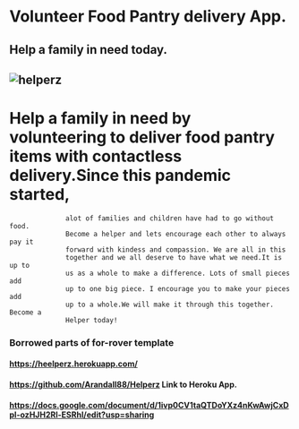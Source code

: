 # Volunteer Food Pantry delivery App.
## Help a family in need today.
  
  ## ![helperz](https://user-images.githubusercontent.com/59499644/82220130-dbbfce00-98e3-11ea-9a60-c1b2b06d5f90.jpg)
  
  # Help a family in need by volunteering to deliver food pantry items with contactless delivery.Since this pandemic started,
                  alot of families and children have had to go without food.
                  Become a helper and lets encourage each other to always pay it
                  forward with kindess and compassion. We are all in this
                  together and we all deserve to have what we need.It is up to
                  us as a whole to make a difference. Lots of small pieces add
                  up to one big piece. I encourage you to make your pieces add
                  up to a whole.We will make it through this together. Become a
                  Helper today! 
                  
### Borrowed parts of for-rover template

#### https://heelperz.herokuapp.com/
#### https://github.com/Arandall88/Helperz   Link to Heroku App.
#### https://docs.google.com/document/d/1ivp0CV1taQTDoYXz4nKwAwjCxDpI-ozHJH2Rl-ESRhI/edit?usp=sharing
